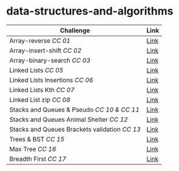 ﻿# data-structures-and-algorithms

| Challenge      | Link |
| ----------- | ----------- |
| Array-reverse *CC 01*| [Link](/DataStructure/Challenges/AllChallenges/Arrays_Challenges/array-reverse/) |
| Array-insert-shift *CC 02*| [Link](/DataStructure/Challenges/AllChallenges/Arrays_Challenges/array-insert-shift/) |
| Array-binary-search *CC 03*| [Link](/DataStructure/Challenges/AllChallenges/Arrays_Challenges/array-binary-search/) |
| Linked Lists *CC 05*| [Link](/DataStructure/Challenges/AllChallenges/Linked_Lists_Challenges/linked-list/) |
| Linked Lists Insertions *CC 06*| [Link](/DataStructure/Challenges/AllChallenges/Linked_Lists_Challenges/linked-list-insertions/) |
| Linked Lists Kth *CC 07*| [Link](/DataStructure/Challenges/AllChallenges/Linked_Lists_Challenges/linked-list-kth/) |
| Linked List zip *CC 08*| [Link](/DataStructure/Challenges/AllChallenges/Linked_Lists_Challenges/linked-list-zip/)|
| Stacks and Queues & Pseudo *CC 10 & CC 11* | [Link](/DataStructure/Challenges/AllChallenges/Stack_and_Queses_Challenges/)|
| Stacks and Queues Animal Shelter *CC 12* | [Link](/DataStructure/Challenges/AllChallenges/Stack_and_Queses_Challenges/Animal_Shelter/)|
| Stacks and Queues Brackets validation *CC 13* | [Link](/DataStructure/Challenges/AllChallenges/Stack_and_Queses_Challenges/BracketsValidation/)|
| Trees & BST *CC 15* | [Link](/DataStructure/Challenges/AllChallenges/Trees_Challenges/Trees_and_BST/)|
| Max Tree *CC 16* | [Link](/DataStructure/Challenges/AllChallenges/Trees_Challenges/Max_Tree/)|
| Breadth First *CC 17* | [Link](/DataStructure/Challenges/AllChallenges/Trees_Challenges/Breadth_First/)|



